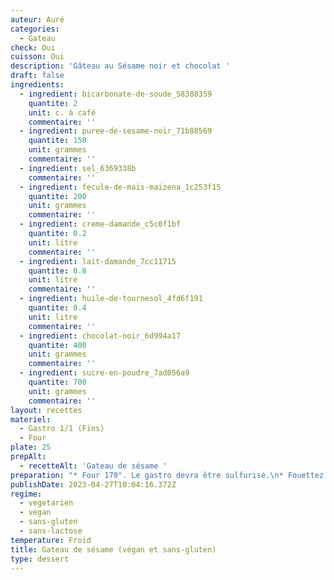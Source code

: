 ```yaml
---
auteur: Auré
categories:
  - Gateau
check: Oui
cuisson: Oui
description: 'Gâteau au Sésame noir et chocolat '
draft: false
ingredients:
  - ingredient: bicarbonate-de-soude_58388359
    quantite: 2
    unit: c. à café
    commentaire: ''
  - ingredient: puree-de-sesame-noir_71b88569
    quantite: 150
    unit: grammes
    commentaire: ''
  - ingredient: sel_6369338b
    commentaire: ''
  - ingredient: fecule-de-mais-maizena_1c253f15
    quantite: 200
    unit: grammes
    commentaire: ''
  - ingredient: creme-damande_c5c0f1bf
    quantite: 0.2
    unit: litre
    commentaire: ''
  - ingredient: lait-damande_7cc11715
    quantite: 0.8
    unit: litre
    commentaire: ''
  - ingredient: huile-de-tournesol_4fd6f191
    quantite: 0.4
    unit: litre
    commentaire: ''
  - ingredient: chocolat-noir_6d994a17
    quantite: 400
    unit: grammes
    commentaire: ''
  - ingredient: sucre-en-poudre_7ad056a9
    quantite: 700
    unit: grammes
    commentaire: ''
layout: recettes
materiel:
  - Gastro 1/1 (Fins)
  - Four
plate: 25
prepAlt:
  - recetteAlt: 'Gateau de sésame '
preparation: "* Four 170°. Le gastro devra être sulfurisé.\n* Fouettez l’huile, le lait et la purée de sésame. Dans un autre récipient, mélangez la poudre d’amande, le sucre et la maïzena. Versez le mélange des liquides dans le mélange d’ingrédients secs et mélangez bien jusqu’à ce que l’appareil soit homogène (le mélange obtenu est assez liquide, c’est normal) Verser dans le gastro sulfurisé.\_\n* Enfourner 40 min à 1h. Si la surface du gâteau est déjà bien doré avant la fin de la cuisson, recouvrez-le d’une feuille d’aluminium et poursuivez la cuisson. Test à la pointe du couteau qui doit être sèche.\n* Laisser reposer 15 min avant de démouler à l'envers sur les plateaux. Faire chauffer la crème liquide.\_\n* Dans un saladier, verser la crème très chaude sur les carreaux de chocolat. Enfin, glacer le gâteau!"
publishDate: 2023-04-27T10:04:16.372Z
regime:
  - vegetarien
  - vegan
  - sans-gluten
  - sans-lactose
temperature: Froid
title: Gateau de sésame (végan et sans-gluten)
type: dessert
---
```

